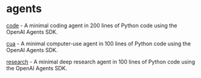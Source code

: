# agents

[code](./code) - A minimal coding agent in 200 lines of Python code using the OpenAI Agents SDK.

[cua](./cua) - A minimal computer-use agent in 100 lines of Python code using the OpenAI Agents SDK.

[research](./research) - A minimal deep research agent in 100 lines of Python code using the OpenAI Agents SDK.
